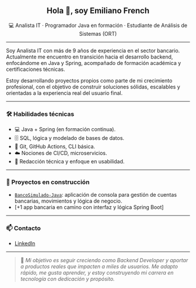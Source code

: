 <h2 align="center">Hola 👋, soy Emiliano French</h2>
<p align="center">
💻 Analista IT · Programador Java en formación · Estudiante de Análisis de Sistemas (ORT)
</p>

---

Soy Analista IT con más de 9 años de experiencia en el sector bancario. Actualmente me encuentro en transición hacia el desarrollo backend, enfocándome en Java y Spring, acompañado de formación académica y certificaciones técnicas.

Estoy desarrollando proyectos propios como parte de mi crecimiento profesional, con el objetivo de construir soluciones sólidas, escalables y orientadas a la experiencia real del usuario final.

---

### 🛠️ Habilidades técnicas

- 💻 Java + Spring (en formación continua).
- 🗄️ SQL, lógica y modelado de bases de datos.
- 🔄 Git, GitHub Actions, CLI básica.
- ☁️ Nociones de CI/CD, microservicios.
- 📄 Redacción técnica y enfoque en usabilidad.

---

### 🧪 Proyectos en construcción

- [`BancoSimulado-Java`](https://github.com/emilianofrench/BancoSimulador-Java): aplicación de consola para gestión de cuentas bancarias, movimientos y lógica de negocio.
- [+1 app bancaria en camino con interfaz y lógica Spring Boot]

---

### 📫 Contacto

- [LinkedIn](https://www.linkedin.com/in/emiliano-french-97a35aaa/)

---

> 🚀 *Mi objetivo es seguir creciendo como Backend Developer y aportar a productos reales que impacten a miles de usuarios. Me adapto rápido, me gusta aprender, y estoy construyendo mi carrera en tecnología con dedicación y propósito.*
